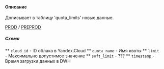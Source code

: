 #### Описание

Дописывает в таблицу 'quota_limits' новые данные.


[PROD](https://yt.yandex-team.ru/hahn/navigation?path=//home/cloud-dwh/data/prod/ods/quota_limits)
/ [PREPROD](https://yt.yandex-team.ru/hahn/navigation?path=//home/cloud-dwh/data/preprod/ods/quota_limits)

##### Схема

** `cloud_id`   - ID облака в Yandex.Cloud
** `quota_name` - Имя квоты
** `limit`      - Максимально допустимое значение
** `soft_limit` - ???
** `timestamp`  - Время загрузки данных в DWH
